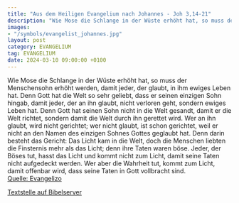 ```yaml
---
title: "Aus dem Heiligen Evangelium nach Johannes - Joh 3,14-21"
description: "Wie Mose die Schlange in der Wüste erhöht hat, so muss der Menschensohn erhöht werden, damit jeder, der glaubt, in ihm ewiges Leben hat. Denn Gott hat die Welt so sehr geliebt, dass er seinen einzigen Sohn hingab, damit jeder, der an ihn glaubt, nicht verloren geht, sondern ewige...."
images:
- "/symbols/evangelist_johannes.jpg"
layout: post
category: EVANGELIUM
tag: EVANGELIUM
date: 2024-03-10 09:00:00 +0100
---
```

Wie Mose die Schlange in der Wüste erhöht hat, so muss der Menschensohn erhöht werden,
damit jeder, der glaubt, in ihm ewiges Leben hat.
Denn Gott hat die Welt so sehr geliebt, dass er seinen einzigen Sohn hingab, damit jeder, der an ihn glaubt, nicht verloren geht, sondern ewiges Leben hat.<!--more-->
Denn Gott hat seinen Sohn nicht in die Welt gesandt, damit er die Welt richtet, sondern damit die Welt durch ihn gerettet wird.
Wer an ihn glaubt, wird nicht gerichtet; wer nicht glaubt, ist schon gerichtet, weil er nicht an den Namen des einzigen Sohnes Gottes geglaubt hat.
Denn darin besteht das Gericht: Das Licht kam in die Welt, doch die Menschen liebten die Finsternis mehr als das Licht; denn ihre Taten waren böse.
Jeder, der Böses tut, hasst das Licht und kommt nicht zum Licht, damit seine Taten nicht aufgedeckt werden.
Wer aber die Wahrheit tut, kommt zum Licht, damit offenbar wird, dass seine Taten in Gott vollbracht sind.<br>
[Quelle: Evangelizo](https://evangeliumtagfuertag.org/DE/gospel)

[Textstelle auf Bibelserver](https://www.bibleserver.com/EU/Johannes3,14-21)
